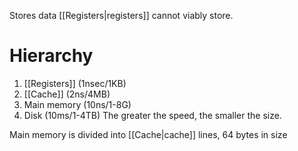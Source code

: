 Stores data [[Registers|registers]] cannot viably store.
# Hierarchy
1. [[Registers]] (1nsec/1KB)
2. [[Cache]] (2ns/4MB)
3. Main memory (10ns/1-8G)
4. Disk (10ms/1-4TB)
The greater the speed, the smaller the size.

Main memory is divided into [[Cache|cache]] lines, 64 bytes in size